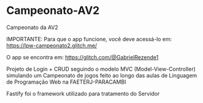 # Campeonato-AV2
Campeonato da AV2

IMPORTANTE: Para que o app funcione, você deve acessá-lo em: https://lpw-campeonato2.glitch.me/

O app se encontra em: https://glitch.com/@GabrielRezende1

Projeto de Login + CRUD seguindo o modelo MVC (Model-View-Controller) simulando um Campeonato de jogos feito ao longo das aulas de Linguagem de Programação Web na FAETERJ-PARACAMBI

Fastify foi o framework utilizado para tratamento do Servidor
